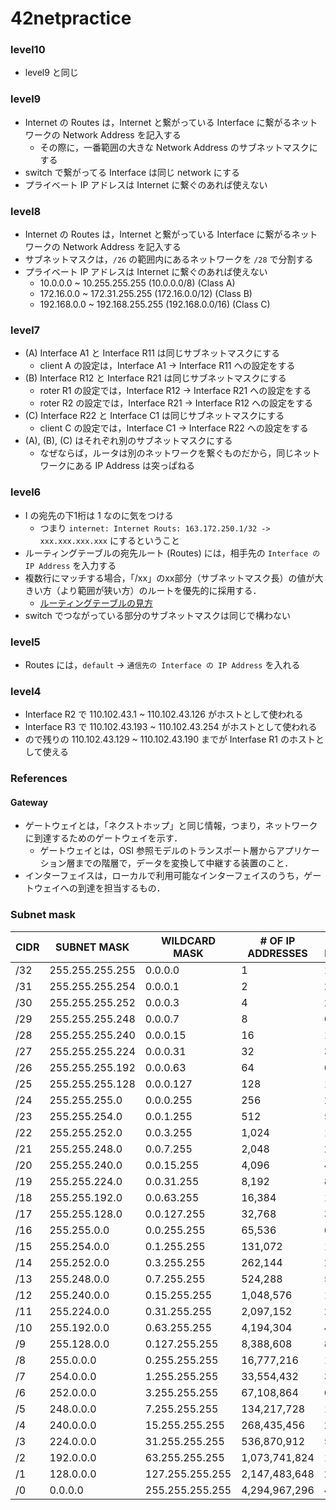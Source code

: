 # 42netpractice

### level10
- level9 と同じ

### level9
- Internet の Routes は，Internet と繋がっている Interface に繋がるネットワークの Network Address を記入する
  - その際に，一番範囲の大きな Network Address のサブネットマスクにする
- switch で繋がってる Interface は同じ network にする
- プライベート IP アドレスは Internet に繋ぐのあれば使えない

### level8
- Internet の Routes は，Internet と繋がっている Interface に繋がるネットワークの Network Address を記入する
- サブネットマスクは，`/26` の範囲内にあるネットワークを `/28` で分割する
- プライベート IP アドレスは Internet に繋ぐのあれば使えない
  - 10.0.0.0 ~ 10.255.255.255 (10.0.0.0/8) (Class A)
  - 172.16.0.0 ~ 172.31.255.255 (172.16.0.0/12) (Class B)
  - 192.168.0.0 ~ 192.168.255.255 (192.168.0.0/16) (Class C)

### level7
- (A) Interface A1 と Interface R11 は同じサブネットマスクにする
  - client A の設定は，Interface A1 -> Interface R11 への設定をする
- (B) Interface R12 と Interface R21 は同じサブネットマスクにする
  - roter R1 の設定では，Interface R12 -> Interface R21 への設定をする
  - roter R2 の設定では，Interface R21 -> Interface R12 への設定をする
- (C) Interface R22 と Interface C1 は同じサブネットマスクにする
  - client C の設定では，Interface C1 -> Interface R22 への設定をする
- (A), (B), (C) はそれぞれ別のサブネットマスクにする
  - なぜならば，ルータは別のネットワークを繋ぐものだから，同じネットワークにある IP Address は突っぱねる

### level6
- I の宛先の下1桁は 1 なのに気をつける
  - つまり `internet: Internet Routs: 163.172.250.1/32 -> xxx.xxx.xxx.xxx` にするということ
- ルーティングテーブルの宛先ルート (Routes) には，相手先の `Interface の IP Address` を入力する
- 複数行にマッチする場合，「/xx」のxx部分（サブネットマスク長）の値が大きい方（より範囲が狭い方）のルートを優先的に採用する．
  - [ルーティングテーブルの見方](https://qiita.com/cafedrip/items/8f0cc9544910cba23be8#ルーティングテーブルの見方)
- switch でつながっている部分のサブネットマスクは同じで構わない

### level5
- Routes には，`default` -> `通信先の Interface の IP Address` を入れる

### level4
- Interface R2 で 110.102.43.1 ~ 110.102.43.126 がホストとして使われる
- Interface R3 で 110.102.43.193 ~ 110.102.43.254 がホストとして使われる
- ので残りの 110.102.43.129 ~ 110.102.43.190 までが Interfase R1 のホストとして使える

### References
#### Gateway
- ゲートウェイとは，「ネクストホップ」と同じ情報，つまり，ネットワークに到達するためのゲートウェイを示す．
  - ゲートウェイとは，OSI 参照モデルのトランスポート層からアプリケーション層までの階層で，データを変換して中継する装置のこと．
- インターフェイスは，ローカルで利用可能なインターフェイスのうち，ゲートウェイへの到達を担当するもの．

### Subnet mask

| CIDR | SUBNET MASK               | WILDCARD MASK   | # OF IP ADDRESSES | # OF USABLE IP ADDRESSES |
|------|---------------------------|-----------------|-------------------|--------------------------|
| /32  | 255.255.255.255           | 0.0.0.0         | 1                 | 1                        |
| /31  | 255.255.255.254           | 0.0.0.1         | 2                 | 2*                       |
| /30  | 255.255.255.252           | 0.0.0.3         | 4                 | 2                        |
| /29  | 255.255.255.248           | 0.0.0.7         | 8                 | 6                        |
| /28  | 255.255.255.240           | 0.0.0.15        | 16                | 14                       |
| /27  | 255.255.255.224           | 0.0.0.31        | 32                | 30                       |
| /26  | 255.255.255.192           | 0.0.0.63        | 64                | 62                       |
| /25  | 255.255.255.128           | 0.0.0.127       | 128               | 126                      |
| /24  | 255.255.255.0             | 0.0.0.255       | 256               | 254                      |
| /23  | 255.255.254.0             | 0.0.1.255       | 512               | 510                      |
| /22  | 255.255.252.0             | 0.0.3.255       | 1,024             | 1,022                    |
| /21  | 255.255.248.0             | 0.0.7.255       | 2,048             | 2,046                    |
| /20  | 255.255.240.0             | 0.0.15.255      | 4,096             | 4,094                    |
| /19  | 255.255.224.0             | 0.0.31.255      | 8,192             | 8,190                    |
| /18  | 255.255.192.0             | 0.0.63.255      | 16,384            | 16,382                   |
| /17  | 255.255.128.0             | 0.0.127.255     | 32,768            | 32,766                   |
| /16  | 255.255.0.0               | 0.0.255.255     | 65,536            | 65,534                   |
| /15  | 255.254.0.0               | 0.1.255.255     | 131,072           | 131,070                  |
| /14  | 255.252.0.0               | 0.3.255.255     | 262,144           | 262,142                  |
| /13  | 255.248.0.0               | 0.7.255.255     | 524,288           | 524,286                  |
| /12  | 255.240.0.0               | 0.15.255.255    | 1,048,576         | 1,048,574                |
| /11  | 255.224.0.0               | 0.31.255.255    | 2,097,152         | 2,097,150                |
| /10  | 255.192.0.0               | 0.63.255.255    | 4,194,304         | 4,194,302                |
| /9   | 255.128.0.0	             |0.127.255.255    | 8,388,608         | 8,388,606                |
| /8   | 255.0.0.0                 | 0.255.255.255   | 16,777,216        | 16,777,214               |
| /7   | 254.0.0.0                 | 1.255.255.255   | 33,554,432        | 33,554,430               |
| /6   | 252.0.0.0                 | 3.255.255.255   | 67,108,864        | 67,108,862               |
| /5   | 248.0.0.0                 | 7.255.255.255   | 134,217,728       | 134,217,726              |
| /4   | 240.0.0.0                 | 15.255.255.255  | 268,435,456       | 268,435,454              |
| /3   | 224.0.0.0                 | 31.255.255.255  | 536,870,912       | 536,870,910              |
| /2   | 192.0.0.0                 | 63.255.255.255  | 1,073,741,824     | 1,073,741,822            |
| /1   | 128.0.0.0                 | 127.255.255.255 | 2,147,483,648     | 2,147,483,646            |
| /0   | 0.0.0.0                   | 255.255.255.255 | 4,294,967,296     | 4,294,967,294            |
